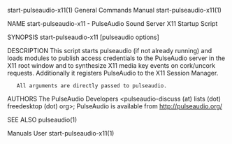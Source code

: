 start-pulseaudio-x11(1)                                                                                                                         General Commands Manual                                                                                                                         start-pulseaudio-x11(1)

NAME
       start-pulseaudio-x11 - PulseAudio Sound Server X11 Startup Script

SYNOPSIS
       start-pulseaudio-x11 [pulseaudio options]

DESCRIPTION
       This script starts pulseaudio (if not already running) and loads modules to publish access credentials to the PulseAudio server in the X11 root window and to synthesize X11 media key events on cork/uncork requests. Additionally it registers PulseAudio to the X11 Session Manager.

       All arguments are directly passed to pulseaudio.

AUTHORS
       The PulseAudio Developers <pulseaudio-discuss (at) lists (dot) freedesktop (dot) org>; PulseAudio is available from http://pulseaudio.org/

SEE ALSO
       pulseaudio(1)

Manuals                                                                                                                                                   User                                                                                                                                  start-pulseaudio-x11(1)

